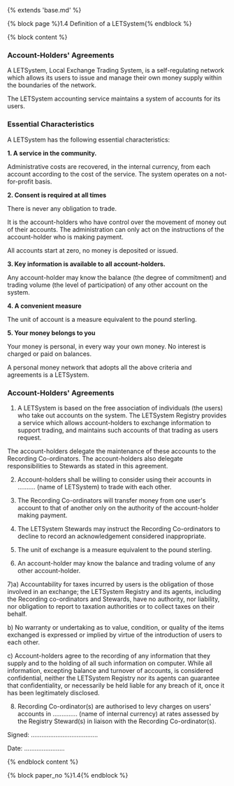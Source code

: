 {% extends 'base.md' %}

{% block page %}1.4 Definition of a LETSystem{% endblock %}

{% block content %}


### Account-Holders' Agreements

A LETSystem, Local Exchange Trading System, is a self-regulating 
network  which allows its users to issue and manage their own money 
supply within the boundaries of the network.

The LETSystem accounting service maintains a system of accounts for its 
users.

### Essential Characteristics

A LETSystem has the following essential characteristics: 

**1. A service in the community.**

Administrative costs are recovered, in the internal currency, from each 
account according to the cost of the service. The system operates on a not-
for-profit basis.

**2. Consent is required at all times**

There is never any obligation to trade. 

It is the account-holders who have control over the movement of money 
out of their accounts. The administration can only act on the instructions of 
the account-holder who is making payment.

All accounts start at zero, no money is deposited or issued. 

**3. Key information is available to all account-holders.**

Any account-holder may know the balance (the degree of commitment) 
and trading volume (the level of participation) of any other account on the 
system. 

**4. A convenient measure**

The unit of account is a measure equivalent to the pound sterling. 

**5. Your money belongs to you**

Your money is personal, in every way your own money. No interest is 
charged or paid on balances. 


A personal money network that adopts all the above criteria and 
agreements is a LETSystem.

### Account-Holders' Agreements

1) A LETSystem is based on the free association of individuals (the users) 
who take out accounts on the system. The LETSystem Registry provides a 
service which allows account-holders to exchange information to support 
trading, and maintains such accounts of that trading as users request. 

The account-holders delegate the maintenance of these accounts to the 
Recording Co-ordinators. The account-holders also delegate 
responsibilities to Stewards as stated in this agreement. 

2) Account-holders shall be willing to consider using their accounts in 
.......... (name of LETSystem) to trade with each other.

3) The Recording Co-ordinators will transfer money from one user's 
account to that of another only on the authority of the account-holder 
making payment. 

4) The LETSystem Stewards may instruct the Recording Co-ordinators to 
decline to record an acknowledgement considered inappropriate. 

 5) The unit of exchange is a measure equivalent to the pound sterling. 

 6) An account-holder may know the balance and trading volume of any 
other account-holder.

 7)a) Accountability for taxes incurred by users is the obligation of those 
involved in an exchange; the LETSystem Registry and its agents, including 
the Recording co-ordinators and Stewards, have no authority, nor liability, 
nor obligation to report to taxation authorities or to collect taxes on their 
behalf.

b) No warranty or undertaking as to value, condition, or quality of the 
items exchanged is expressed or implied by virtue of the introduction of 
users to each other.

c) Account-holders agree to the recording of any information that they 
supply and to the holding of all such information on computer. While all 
information, excepting balance and turnover of accounts, is considered 
confidential, neither the LETSystem Registry nor its agents can guarantee 
that confidentiality, or necessarily be held liable for any breach of it, once 
it has been legitimately disclosed. 

 8) Recording Co-ordinator(s) are authorised to levy charges on users' 
accounts in .............. (name of internal currency) at rates assessed by the Registry 
Steward(s) in liaison with the Recording Co-ordinator(s). 

Signed: ......................................

Date:  .......................


{% endblock content %}

{% block paper_no %}1.4{% endblock %}

